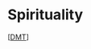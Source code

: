 # Spirituality
[[DMT]]

[//begin]: # "Autogenerated link references for markdown compatibility"
[DMT]: dmt.md "DMT"
[//end]: # "Autogenerated link references"